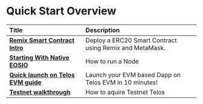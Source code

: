 # Quick Start Overview

| Title | Description |
| :--- | :--- |
| [**Remix Smart Contract Intro**](metamask_remix) | Deploy a ERC20 Smart Contract using Remix and MetaMask. |
| [**Starting With Native EOSIO**](native-eosio)| How to run a Node |
| [**Quick launch on Telos EVM guide**](launch_on_telos) | Launch your EVM based Dapp on Telos EVM in 10 minutes! |
| [**Testnet walkthrough**](testnet_tutorial) | How to aquire Testnet Telos |

